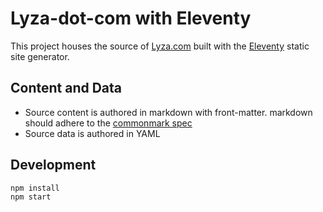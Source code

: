 # Lyza-dot-com with Eleventy

This project houses the source of [Lyza.com](https://www.lyza.com) built with the [Eleventy](https://www.11ty.dev/) static site generator.

## Content and Data

- Source content is authored in markdown with front-matter. markdown should adhere to the [commonmark spec](https://spec.commonmark.org/)
- Source data is authored in YAML

## Development

```
npm install
npm start
```

